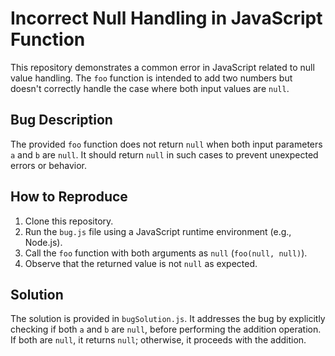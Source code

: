 # Incorrect Null Handling in JavaScript Function

This repository demonstrates a common error in JavaScript related to null value handling. The `foo` function is intended to add two numbers but doesn't correctly handle the case where both input values are `null`.

## Bug Description
The provided `foo` function does not return `null` when both input parameters `a` and `b` are `null`. It should return `null` in such cases to prevent unexpected errors or behavior.

## How to Reproduce
1. Clone this repository.
2. Run the `bug.js` file using a JavaScript runtime environment (e.g., Node.js).
3. Call the `foo` function with both arguments as `null` (`foo(null, null)`).
4. Observe that the returned value is not `null` as expected.

## Solution
The solution is provided in `bugSolution.js`. It addresses the bug by explicitly checking if both `a` and `b` are `null`, before performing the addition operation. If both are `null`, it returns `null`; otherwise, it proceeds with the addition.